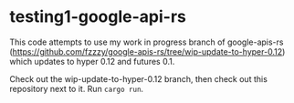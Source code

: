 testing1-google-api-rs
======================

This code attempts to use my work in progress branch of google-apis-rs
(https://github.com/fzzzy/google-apis-rs/tree/wip-update-to-hyper-0.12)
which updates to hyper 0.12 and futures 0.1.

Check out the wip-update-to-hyper-0.12 branch, then check out this repository
next to it. Run `cargo run`.

